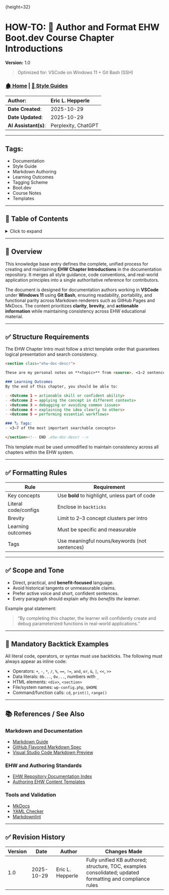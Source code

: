 <link rel="stylesheet" href="../../_css/main.css">
{height=32}

# HOW-TO: 📘 Author and Format EHW Boot.dev Course Chapter Introductions

**Version:** 1.0

> Optimized for: VSCode on Windows 11 + Git Bash (SSH)

### [🏚️ Home](../README.md) | [📁 Style Guides](index.md)

| **Author**:          | Eric L. Hepperle    |
| :------------------- | :------------------ |
| **Date Created**:    | 2025-10-29          |
| **Date Updated**:    | 2025-10-29          |
| **AI Assistant(s)**: | Perplexity, ChatGPT |


***

<section id="sec-tags">

## Tags:

- Documentation
- Style Guide
- Markdown Authoring
- Learning Outcomes
- Tagging Scheme
- Boot.dev
- Course Notes
- Templates

</section>

***

## 📑 Table of Contents

<details>
```
<summary>Click to expand</summary>
```

- [HOW-TO: 📘 Author and Format EHW Boot.dev Course Chapter Introductions](#how-to--author-and-format-ehw-bootdev-course-chapter-introductions)
    - [🏚️ Home | 📁 Style Guides](#️-home---style-guides)
  - [Tags:](#tags)
  - [📑 Table of Contents](#-table-of-contents)
  - [📌 Overview](#-overview)
  - [✅ Structure Requirements](#-structure-requirements)
  - [✅ Formatting Rules](#-formatting-rules)
  - [✅ Scope and Tone](#-scope-and-tone)
  - [🧩 Mandatory Backtick Examples](#-mandatory-backtick-examples)
  - [📚 References / See Also](#-references--see-also)
    - [Markdown and Documentation](#markdown-and-documentation)
    - [EHW and Authoring Standards](#ehw-and-authoring-standards)
    - [Tools and Validation](#tools-and-validation)
  - [✅ Revision History](#-revision-history)

</details>

***

## 📌 Overview

This knowledge base entry defines the complete, unified process for creating and maintaining **EHW Chapter Introductions** in the documentation repository. It merges all style guidance, code conventions, and real-world application principles into a single authoritative reference for contributors.

The document is designed for documentation authors working in **VSCode** under **Windows 11** using **Git Bash**, ensuring readability, portability, and functional parity across Markdown renderers such as GitHub Pages and MkDocs. The content prioritizes **clarity**, **brevity**, and **actionable information** while maintaining consistency across EHW educational material.

***

## ✅ Structure Requirements

The EHW Chapter Intro must follow a strict template order that guarantees logical presentation and search consistency.

````markdown
<section class="ehw-doc-descr">

These are my personal notes on **<topic>** from <source>. <1–2 sentences summarizing what the chapter teaches and why it matters in the real world. Focus on practical value, not history or fluff.>

### Learning Outcomes
By the end of this chapter, you should be able to:

- <Outcome 1 — actionable skill or confident ability>
- <Outcome 2 — applying the concept in different contexts>
- <Outcome 3 — debugging or avoiding common issues>
- <Outcome 4 — explaining the idea clearly to others>
- <Outcome 5 — performing essential workflows>

### 🏷️ Tags:
- <3–7 of the most important searchable concepts>

</section><!-- END .ehw-doc-descr -->
````

This template must be used unmodified to maintain consistency across all chapters within the EHW system.

***

## ✅ Formatting Rules

| Rule                 | Requirement                                    |
| -------------------- | ---------------------------------------------- |
| Key concepts         | Use **bold** to highlight, unless part of code |
| Literal code/configs | Enclose in `backticks`                         |
| Brevity              | Limit to 2–3 concept clusters per intro        |
| Learning outcomes    | Must be specific and measurable                |
| Tags                 | Use meaningful nouns/keywords (not sentences)  |

***

## ✅ Scope and Tone

- Direct, practical, and **benefit-focused** language.  
- Avoid historical tangents or unmeasurable claims.  
- Prefer active voice and short, confident sentences.  
- Every paragraph should explain *why this benefits the learner*.

Example goal statement:

> “By completing this chapter, the learner will confidently create and debug parameterized functions in real-world applications.”

***

## 🧩 Mandatory Backtick Examples

All literal code, operators, or syntax must use backticks. The following must always appear as inline code:

- Operators: `+`, `-`, `*`, `/`, `%`, `==`, `!=`, `and`, `or`, `&`, `|`, `<<`, `>>`  
- Data literals: `0b...`, `0x...`, numbers with `_`  
- HTML elements: `<div>`, `<section>`  
- File/system names: `wp-config.php`, `$HOME`  
- Command/function calls: `cd`, `print()`, `range()`  

***

## 📚 References / See Also

### Markdown and Documentation
- [Markdown Guide](https://www.markdownguide.org)
- [GitHub Flavored Markdown Spec](https://github.github.com/gfm/)
- [Visual Studio Code Markdown Preview](https://code.visualstudio.com/docs/languages/markdown)

### EHW and Authoring Standards
- [EHW Repository Documentation Index](../README.md)
- [Authoring EHW Content Templates](ehw-authoring.md)

### Tools and Validation
- [MkDocs](https://www.mkdocs.org)
- [YAML Checker](https://yamlchecker.com)
- [Markdownlint](https://github.com/DavidAnson/markdownlint)

***

## ✅ Revision History

| Version | Date       | Author           | Changes Made                                                                                              |
| ------- | ---------- | ---------------- | --------------------------------------------------------------------------------------------------------- |
| 1.0     | 2025-10-29 | Eric L. Hepperle | Fully unified KB authored; structure, TOC, examples consolidated; updated formatting and compliance rules | ```` |

